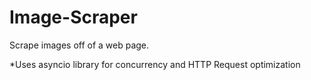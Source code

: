# Image-Scraper
Scrape images off of a web page.

*Uses asyncio library for concurrency and HTTP Request optimization